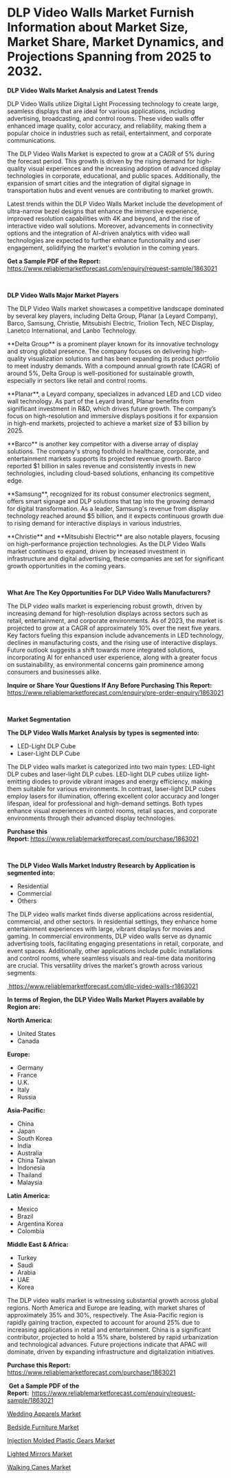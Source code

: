 <p><h1>DLP Video Walls Market Furnish Information about Market Size, Market Share, Market Dynamics, and Projections Spanning from 2025 to 2032.</h1></p><p><strong>DLP Video Walls Market Analysis and Latest Trends</strong></p>
<p><p>DLP Video Walls utilize Digital Light Processing technology to create large, seamless displays that are ideal for various applications, including advertising, broadcasting, and control rooms. These video walls offer enhanced image quality, color accuracy, and reliability, making them a popular choice in industries such as retail, entertainment, and corporate communications.</p><p>The DLP Video Walls Market is expected to grow at a CAGR of 5% during the forecast period. This growth is driven by the rising demand for high-quality visual experiences and the increasing adoption of advanced display technologies in corporate, educational, and public spaces. Additionally, the expansion of smart cities and the integration of digital signage in transportation hubs and event venues are contributing to market growth.</p><p>Latest trends within the DLP Video Walls Market include the development of ultra-narrow bezel designs that enhance the immersive experience, improved resolution capabilities with 4K and beyond, and the rise of interactive video wall solutions. Moreover, advancements in connectivity options and the integration of AI-driven analytics with video wall technologies are expected to further enhance functionality and user engagement, solidifying the market's evolution in the coming years.</p></p>
<p><strong>Get a Sample PDF of the Report:&nbsp;</strong> <a href="https://www.reliablemarketforecast.com/enquiry/request-sample/1863021?utm_campaign=1169&utm_medium=2&utm_source=Github&utm_content=ia&utm_term=04042025&utm_id=dlp-video-walls">https://www.reliablemarketforecast.com/enquiry/request-sample/1863021</a></p>
<p>&nbsp;</p>
<p><strong>DLP Video Walls Major Market Players</strong></p>
<p><p>The DLP Video Walls market showcases a competitive landscape dominated by several key players, including Delta Group, Planar (a Leyard Company), Barco, Samsung, Christie, Mitsubishi Electric, Triolion Tech, NEC Display, Lanetco International, and Lanbo Technology. </p><p>**Delta Group** is a prominent player known for its innovative technology and strong global presence. The company focuses on delivering high-quality visualization solutions and has been expanding its product portfolio to meet industry demands. With a compound annual growth rate (CAGR) of around 5%, Delta Group is well-positioned for sustainable growth, especially in sectors like retail and control rooms.</p><p>**Planar**, a Leyard company, specializes in advanced LED and LCD video wall technology. As part of the Leyard brand, Planar benefits from significant investment in R&D, which drives future growth. The company’s focus on high-resolution and immersive displays positions it for expansion in high-end markets, projected to achieve a market size of $3 billion by 2025.</p><p>**Barco** is another key competitor with a diverse array of display solutions. The company's strong foothold in healthcare, corporate, and entertainment markets supports its projected revenue growth. Barco reported $1 billion in sales revenue and consistently invests in new technologies, including cloud-based solutions, enhancing its competitive edge.</p><p>**Samsung**, recognized for its robust consumer electronics segment, offers smart signage and DLP solutions that tap into the growing demand for digital transformation. As a leader, Samsung's revenue from display technology reached around $5 billion, and it expects continuous growth due to rising demand for interactive displays in various industries.</p><p>**Christie** and **Mitsubishi Electric** are also notable players, focusing on high-performance projection technologies. As the DLP Video Walls market continues to expand, driven by increased investment in infrastructure and digital advertising, these companies are set for significant growth opportunities in the coming years.</p></p>
<p>&nbsp;</p>
<p><strong>What Are The Key Opportunities For DLP Video Walls Manufacturers?</strong></p>
<p><p>The DLP video walls market is experiencing robust growth, driven by increasing demand for high-resolution displays across sectors such as retail, entertainment, and corporate environments. As of 2023, the market is projected to grow at a CAGR of approximately 10% over the next five years. Key factors fueling this expansion include advancements in LED technology, declines in manufacturing costs, and the rising use of interactive displays. Future outlook suggests a shift towards more integrated solutions, incorporating AI for enhanced user experience, along with a greater focus on sustainability, as environmental concerns gain prominence among consumers and businesses alike.</p></p>
<p><strong>Inquire or Share Your Questions If Any Before Purchasing This Report:</strong> <a href="https://www.reliablemarketforecast.com/enquiry/pre-order-enquiry/1863021?utm_campaign=1169&utm_medium=2&utm_source=Github&utm_content=ia&utm_term=04042025&utm_id=dlp-video-walls">https://www.reliablemarketforecast.com/enquiry/pre-order-enquiry/1863021</a></p>
<p>&nbsp;</p>
<p><strong>Market Segmentation</strong></p>
<p><strong>The DLP Video Walls Market Analysis by types is segmented into:</strong></p>
<p><ul><li>LED-Light DLP Cube</li><li>Laser-Light DLP Cube</li></ul></p>
<p><p>The DLP video walls market is categorized into two main types: LED-light DLP cubes and laser-light DLP cubes. LED-light DLP cubes utilize light-emitting diodes to provide vibrant images and energy efficiency, making them suitable for various environments. In contrast, laser-light DLP cubes employ lasers for illumination, offering excellent color accuracy and longer lifespan, ideal for professional and high-demand settings. Both types enhance visual experiences in control rooms, retail spaces, and corporate environments through their advanced display technologies.</p></p>
<p><strong>Purchase this Report:&nbsp;</strong><a href="https://www.reliablemarketforecast.com/purchase/1863021?utm_campaign=1169&utm_medium=2&utm_source=Github&utm_content=ia&utm_term=04042025&utm_id=dlp-video-walls">https://www.reliablemarketforecast.com/purchase/1863021</a></p>
<p>&nbsp;</p>
<p><strong>The DLP Video Walls Market Industry Research by Application is segmented into:</strong></p>
<p><ul><li>Residential</li><li>Commercial</li><li>Others</li></ul></p>
<p><p>The DLP video walls market finds diverse applications across residential, commercial, and other sectors. In residential settings, they enhance home entertainment experiences with large, vibrant displays for movies and gaming. In commercial environments, DLP video walls serve as dynamic advertising tools, facilitating engaging presentations in retail, corporate, and event spaces. Additionally, other applications include public installations and control rooms, where seamless visuals and real-time data monitoring are crucial. This versatility drives the market's growth across various segments.</p></p>
<p><a href="https://www.reliablemarketforecast.com/dlp-video-walls-r1863021?utm_campaign=1169&utm_medium=2&utm_source=Github&utm_content=ia&utm_term=04042025&utm_id=dlp-video-walls">&nbsp;https://www.reliablemarketforecast.com/dlp-video-walls-r1863021</a></p>
<p><strong>In terms of Region, the DLP Video Walls Market Players available by Region are:</strong></p>
<p>
    <p> <strong> North America: </strong>
        <ul>
            <li>United States</li>
            <li>Canada</li>
        </ul>
        </p> 
    <p> <strong> Europe: </strong>
        <ul>
            <li>Germany</li>
            <li>France</li>
            <li>U.K.</li>
            <li>Italy</li>
            <li>Russia</li>
        </ul>
        </p> 
    <p> <strong> Asia-Pacific: </strong>
        <ul>
            <li>China</li>
            <li>Japan</li>
            <li>South Korea</li>
            <li>India</li>
            <li>Australia</li>
            <li>China Taiwan</li>
            <li>Indonesia</li>
            <li>Thailand</li>
            <li>Malaysia</li>
        </ul>
        </p> 
    <p> <strong> Latin America: </strong>
        <ul>
            <li>Mexico</li>
            <li>Brazil</li>
            <li>Argentina Korea</li>
            <li>Colombia</li>
        </ul>
        </p> 
    <p> <strong> Middle East & Africa: </strong>
        <ul>
            <li>Turkey</li>
            <li>Saudi</li>
            <li>Arabia</li>
            <li>UAE</li>
            <li>Korea</li>
        </ul>
    </p>
    </p>
<p><p>The DLP video walls market is witnessing substantial growth across global regions. North America and Europe are leading, with market shares of approximately 35% and 30%, respectively. The Asia-Pacific region is rapidly gaining traction, expected to account for around 25% due to increasing applications in retail and entertainment. China is a significant contributor, projected to hold a 15% share, bolstered by rapid urbanization and technological advances. Future projections indicate that APAC will dominate, driven by expanding infrastructure and digitalization initiatives.</p></p>
<p><strong>Purchase this Report: </strong><a href="https://www.reliablemarketforecast.com/purchase/1863021?utm_campaign=1169&utm_medium=2&utm_source=Github&utm_content=ia&utm_term=04042025&utm_id=dlp-video-walls">https://www.reliablemarketforecast.com/purchase/1863021</a></p>
<p>&nbsp;<strong>Get a Sample PDF of the Report:&nbsp;&nbsp;</strong><a href="https://www.reliablemarketforecast.com/enquiry/request-sample/1863021?utm_campaign=1169&utm_medium=2&utm_source=Github&utm_content=ia&utm_term=04042025&utm_id=dlp-video-walls">https://www.reliablemarketforecast.com/enquiry/request-sample/1863021</a></p>
<p><strong></strong></p>
<p><p><a href="https://github.com/lontohhikma/Market-Research-Report-List-1/blob/main/wedding-apparels-market.md?utm_campaign=1169&utm_medium=2&utm_source=Github&utm_content=ia&utm_term=04042025&utm_id=dlp-video-walls">Wedding Apparels Market</a></p><p><a href="https://github.com/enieyfabius/Market-Research-Report-List-1/blob/main/bedside-furniture-market.md?utm_campaign=1169&utm_medium=2&utm_source=Github&utm_content=ia&utm_term=04042025&utm_id=dlp-video-walls">Bedside Furniture Market</a></p><p><a href="https://github.com/payareganiou/Market-Research-Report-List-1/blob/main/injection-molded-plastic-gears-market.md?utm_campaign=1169&utm_medium=2&utm_source=Github&utm_content=ia&utm_term=04042025&utm_id=dlp-video-walls">Injection Molded Plastic Gears Market</a></p><p><a href="https://github.com/milievkulov/Market-Research-Report-List-1/blob/main/lighted-mirrors-market.md?utm_campaign=1169&utm_medium=2&utm_source=Github&utm_content=ia&utm_term=04042025&utm_id=dlp-video-walls">Lighted Mirrors Market</a></p><p><a href="https://github.com/steegeneat/Market-Research-Report-List-1/blob/main/walking-canes-market.md?utm_campaign=1169&utm_medium=2&utm_source=Github&utm_content=ia&utm_term=04042025&utm_id=dlp-video-walls">Walking Canes Market</a></p></p>